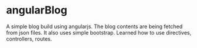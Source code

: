 # angularBlog
A simple blog build using angularjs. The blog contents are being fetched from json files. 
It also uses simple bootstrap. Learned how to use directives, controllers, routes.
